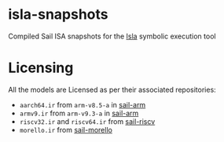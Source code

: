 # isla-snapshots

Compiled Sail ISA snapshots for the [Isla](https://github.com/rems-project/isla) symbolic execution tool

# Licensing

All the models are Licensed as per their associated repositories:

* `aarch64.ir` from `arm-v8.5-a` in [sail-arm](https://github.com/rems-project/sail-arm)
* `armv9.ir` from `arm-v9.3-a` in [sail-arm](https://github.com/rems-project/sail-arm)
* `riscv32.ir` and `riscv64.ir` from [sail-riscv](https://github.com/rems-project/sail-riscv)
* `morello.ir` from [sail-morello](https://github.com/CTSRD-CHERI/sail-morello)
